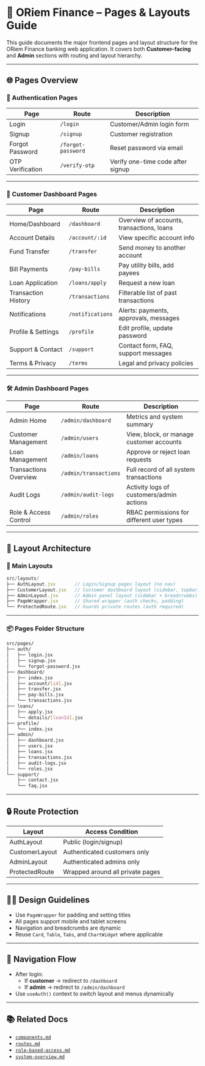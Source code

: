 # 🧭 ORiem Finance – Pages & Layouts Guide

This guide documents the major frontend pages and layout structure for the ORiem Finance banking web application. It covers both **Customer-facing** and **Admin** sections with routing and layout hierarchy.

---

## 🌐 Pages Overview

### 🔐 Authentication Pages

| Page                | Route              | Description                           |
|---------------------|--------------------|---------------------------------------|
| Login               | `/login`           | Customer/Admin login form             |
| Signup              | `/signup`          | Customer registration                 |
| Forgot Password     | `/forgot-password` | Reset password via email              |
| OTP Verification    | `/verify-otp`      | Verify one-time code after signup     |

---

### 👤 Customer Dashboard Pages

| Page                  | Route                    | Description                                 |
|------------------------|--------------------------|---------------------------------------------|
| Home/Dashboard         | `/dashboard`             | Overview of accounts, transactions, loans   |
| Account Details        | `/account/:id`           | View specific account info                  |
| Fund Transfer          | `/transfer`              | Send money to another account               |
| Bill Payments          | `/pay-bills`             | Pay utility bills, add payees               |
| Loan Application       | `/loans/apply`           | Request a new loan                          |
| Transaction History    | `/transactions`          | Filterable list of past transactions        |
| Notifications          | `/notifications`         | Alerts: payments, approvals, messages       |
| Profile & Settings     | `/profile`               | Edit profile, update password               |
| Support & Contact      | `/support`               | Contact form, FAQ, support messages         |
| Terms & Privacy        | `/terms`                 | Legal and privacy policies                  |

---

### 🛠️ Admin Dashboard Pages

| Page                    | Route                       | Description                                |
|-------------------------|-----------------------------|--------------------------------------------|
| Admin Home              | `/admin/dashboard`          | Metrics and system summary                 |
| Customer Management     | `/admin/users`              | View, block, or manage customer accounts   |
| Loan Management         | `/admin/loans`              | Approve or reject loan requests            |
| Transactions Overview   | `/admin/transactions`       | Full record of all system transactions     |
| Audit Logs              | `/admin/audit-logs`         | Activity logs of customers/admin actions   |
| Role & Access Control   | `/admin/roles`              | RBAC permissions for different user types  |

---

## 🧱 Layout Architecture

### 🧭 Main Layouts

```jsx
src/layouts/
├── AuthLayout.jsx       // Login/Signup pages layout (no nav)
├── CustomerLayout.jsx   // Customer dashboard layout (sidebar, topbar)
├── AdminLayout.jsx      // Admin panel layout (sidebar + breadcrumbs)
├── PageWrapper.jsx      // Shared wrapper (auth checks, padding)
└── ProtectedRoute.jsx   // Guards private routes (auth required)
```

---

### 📦 Pages Folder Structure

```bash
src/pages/
├── auth/
│   ├── login.jsx
│   ├── signup.jsx
│   └── forgot-password.jsx
├── dashboard/
│   ├── index.jsx
│   ├── account/[id].jsx
│   ├── transfer.jsx
│   ├── pay-bills.jsx
│   └── transactions.jsx
├── loans/
│   ├── apply.jsx
│   └── details/[loanId].jsx
├── profile/
│   └── index.jsx
├── admin/
│   ├── dashboard.jsx
│   ├── users.jsx
│   ├── loans.jsx
│   ├── transactions.jsx
│   ├── audit-logs.jsx
│   └── roles.jsx
└── support/
    ├── contact.jsx
    └── faq.jsx
```

---

## 🔒 Route Protection

| Layout          | Access Condition                   |
|-----------------|------------------------------------|
| AuthLayout      | Public (login/signup)              |
| CustomerLayout  | Authenticated customers only       |
| AdminLayout     | Authenticated admins only          |
| ProtectedRoute  | Wrapped around all private pages   |

---

## 🧑‍🎨 Design Guidelines

- Use `PageWrapper` for padding and setting titles
- All pages support mobile and tablet screens
- Navigation and breadcrumbs are dynamic
- Reuse `Card`, `Table`, `Tabs`, and `ChartWidget` where applicable

---

## 🧭 Navigation Flow

- After login:  
  - If **customer** → redirect to `/dashboard`  
  - If **admin** → redirect to `/admin/dashboard`
- Use `useAuth()` context to switch layout and menus dynamically

---

## 📚 Related Docs

- [`components.md`](./components.md)
- [`routes.md`](../backend/routes.md)
- [`role-based-access.md`](../auth/role-based-access.md)
- [`system-overview.md`](../architecture/system-overview.md)

